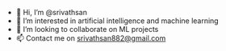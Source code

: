 - 👋 Hi, I’m @srivathsan
- 👀 I’m interested in artificial intelligence and machine learning
- 💞️ I’m looking to collaborate on ML projects
- 📫 Contact me on srivathsan882@gmail.com

<!---
srivathsan6699/srivathsan6699 is a ✨ special ✨ repository because its `README.md` (this file) appears on your GitHub profile.
You can click the Preview link to take a look at your changes.
--->
